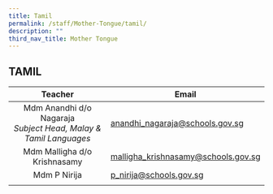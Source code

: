 ```yaml
---
title: Tamil
permalink: /staff/Mother-Tongue/tamil/
description: ""
third_nav_title: Mother Tongue
---
```

## TAMIL

| Teacher  | Email  |
|:-:|---|
| Mdm Anandhi d/o Nagaraja  <br>_Subject Head, Malay & Tamil Languages_  | [anandhi\_nagaraja@schools.gov.sg](mailto:anandhi_nagaraja@schools.gov.sg)  |
| Mdm Malligha d/o Krishnasamy  | [malligha\_krishnasamy@schools.gov.sg](mailto:malligha_krishnasamy@schools.gov.sg)  |
| Mdm P Nirija  | [p\_nirija@schools.gov.sg](mailto:p_nirija@schools.gov.sg)  |
|   |   |

